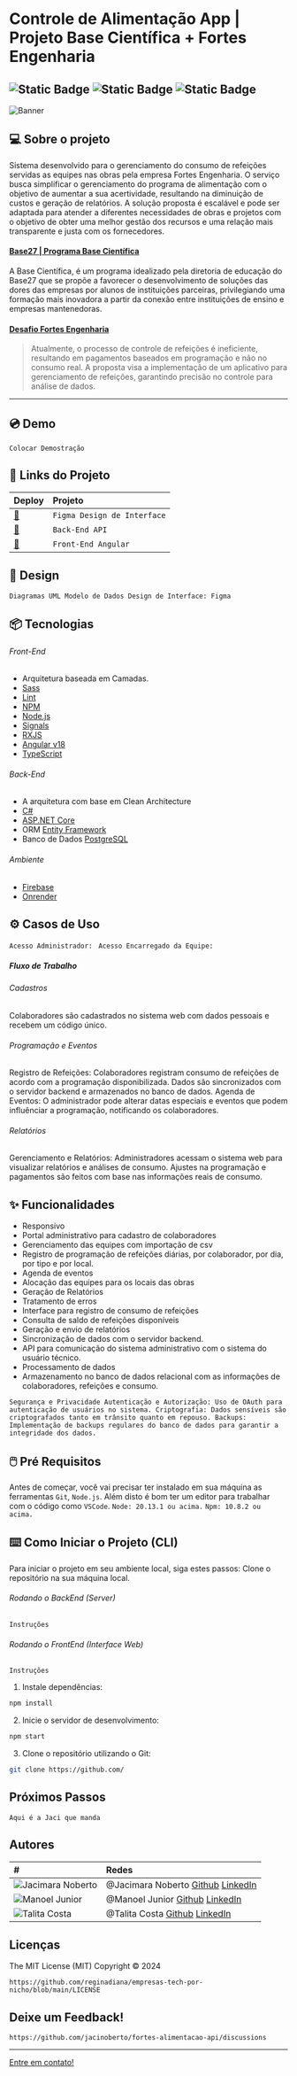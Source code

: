 # Controle de Alimentação App | Projeto Base Científica + Fortes Engenharia

## ![Static Badge](https://flat.badgen.net/badge/versão/2.0/cyan) ![Static Badge](https://flat.badgen.net/badge/status/concluído/01CA94) ![Static Badge](https://flat.badgen.net/badge/licença/MIT/orange)

![Banner](public/png/banner.png)

## 💻 Sobre o projeto

Sistema desenvolvido para o gerenciamento do consumo de refeições servidas as equipes nas obras pela empresa Fortes Engenharia. O serviço busca simplificar o gerenciamento do programa de alimentação com o objetivo de aumentar a sua acertividade, resultando na diminuição de custos e geração de relatórios.
A solução proposta é escalável e pode ser adaptada para atender a diferentes necessidades de obras e projetos com o objetivo de obter uma melhor gestão dos recursos e uma relação mais transparente e justa com os fornecedores.

#### [Base27 | Programa Base Científica](https://base27.com.br/)

A Base Científica, é um programa idealizado pela diretoria de educação do Base27 que se propõe a favorecer o desenvolvimento de soluções das dores das empresas por alunos de instituições parceiras, privilegiando uma formação mais inovadora a partir da conexão entre instituições de ensino e empresas mantenedoras.

#### [Desafio Fortes Engenharia](https://sites.google.com/base27.com.br/baseeducacao/projetos/base-cient%C3%ADfica)

> Atualmente, o processo de controle de refeições é ineficiente, resultando em pagamentos baseados em programação e não no consumo real. A proposta visa a implementação de um aplicativo para gerenciamento de refeições, garantindo precisão no controle para análise de dados.

---

## 💿 Demo

`Colocar Demostração`

## 🔗 Links do Projeto

| Deploy                                                      | Projeto                     |
| :---------------------------------------------------------- | :-------------------------- |
| [🔗](https://www.figma.com/community/file/1421570851107580734/app-gerenciamento-de-refeicoes)                        | `Figma Design de Interface` |
| [🔗](https://github.com/jacinoberto/fortes-alimentacao-api) | `Back-End API`              |
| [🔗](https://github.com/Flickler/FortesAdministracao)       | `Front-End Angular`         |

## 📐 Design

`Diagramas UML
Modelo de Dados
Design de Interface: Figma`

## 📦 Tecnologias

###### Front-End

- Arquitetura baseada em Camadas.
- [Sass](https://sass-lang.com/)
- [Lint](https://eslint.org/)
- [NPM](https://www.npmjs.com/)
- [Node.js](https://nodejs.org/en/)
- [Signals](https://angular.dev/guide/signals)
- [RXJS](https://rxjs.dev/)
- [Angular v18](https://angular.dev/)
- [TypeScript](https://www.typescriptlang.org/)

###### Back-End

- A arquitetura com base em Clean Architecture
- [C#](https://learn.microsoft.com/pt-br/dotnet/csharp/)
- [ASP.NET Core](https://dotnet.microsoft.com/en-us/apps/aspnet)
- ORM [Entity Framework](https://learn.microsoft.com/pt-br/ef/)
- Banco de Dados [PostgreSQL](https://www.postgresql.org/)

###### Ambiente

- [Firebase](https://firebase.google.com/?hl=pt-br)
- [Onrender](https://render.com/)

## ⚙️ Casos de Uso

`Acesso Administrador: `
`Acesso Encarregado da Equipe: `

##### Fluxo de Trabalho

###### Cadastros

Colaboradores são cadastrados no sistema web com dados pessoais e recebem um código único.

###### Programação e Eventos

Registro de Refeições:
Colaboradores registram consumo de refeições de acordo com a programação disponibilizada.
Dados são sincronizados com o servidor backend e armazenados no banco de dados.
Agenda de Eventos:
O administrador pode alterar datas especiais e eventos que podem influênciar a programação, notificando os colaboradores.

###### Relatórios

Gerenciamento e Relatórios:
Administradores acessam o sistema web para visualizar relatórios e análises de consumo.
Ajustes na programação e pagamentos são feitos com base nas informações reais de consumo.

## ✨ Funcionalidades

- Responsivo
- Portal administrativo para cadastro de colaboradores
- Gerenciamento das equipes com importação de csv
- Registro de programação de refeições diárias, por colaborador, por dia, por tipo e por local.
- Agenda de eventos
- Alocação das equipes para os locais das obras
- Geração de Relatórios
- Tratamento de erros
- Interface para registro de consumo de refeições
- Consulta de saldo de refeições disponíveis
- Geração e envio de relatórios
- Sincronização de dados com o servidor backend.
- API para comunicação do sistema administrativo com o sistema do usuário técnico.
- Processamento de dados
- Armazenamento no banco de dados relacional com as informações de colaboradores, refeições e consumo.

`Segurança e Privacidade
Autenticação e Autorização: Uso de OAuth para autenticação de usuários no sistema.
Criptografia: Dados sensíveis são criptografados tanto em trânsito quanto em repouso.
Backups: Implementação de backups regulares do banco de dados para garantir a integridade dos dados.`

## 🖱️ Pré Requisitos

Antes de começar, você vai precisar ter instalado em sua máquina as ferramentas `Git`, `Node.js`. Além disto é bom ter um editor para trabalhar com o código como `VSCode`.
`Node: 20.13.1 ou acima.`
`Npm: 10.8.2 ou acima.`

## ⌨️ Como Iniciar o Projeto (CLI)

Para iniciar o projeto em seu ambiente local, siga estes passos:
Clone o repositório na sua máquina local.

###### Rodando o BackEnd (Server)

`Instruções`

###### Rodando o FrontEnd (Interface Web)

`Instruções`

1. Instale dependências:

```sh
npm install
```

2. Inicie o servidor de desenvolvimento:

```sh
npm start
```

3. Clone o repositório utilizando o Git:

```bash
git clone https://github.com/
```

## Próximos Passos

`Aqui é a Jaci que manda`

## Autores

| #                                                                                                                                                                                                | Redes                                                                                                                |
| :----------------------------------------------------------------------------------------------------------------------------------------------------------------------------------------------- | :------------------------------------------------------------------------------------------------------------------- |
| ![Jacimara Noberto](https://media.licdn.com/dms/image/D4D03AQFzMkV5X6JtiQ/profile-displayphoto-shrink_100_100/0/1670161148888?e=1727913600&v=beta&t=fXUKkkRXHVUh8FI5I0rbEpS7V6z4SROGVgbmPB5-J1w) | @Jacimara Noberto [Github](https://github.com/jacinoberto) [LinkedIn](https://www.linkedin.com/in/jacimara-noberto/) |
| ![Manoel Junior](https://media.licdn.com/dms/image/D4D03AQHPbFwO-2_8-w/profile-displayphoto-shrink_100_100/0/1715618805191?e=1727913600&v=beta&t=qQNDfigJrskx0uV1WPksTSGqH6QjxkB2_tAm2op8EV0)    | @Manoel Junior [Github](https://github.com/Flickler) [LinkedIn](https://www.linkedin.com/in/mnjunior/)               |
| ![Talita Costa](https://media.licdn.com/dms/image/D4D03AQG6YpwbY23JcA/profile-displayphoto-shrink_100_100/0/1681152710122?e=1727913600&v=beta&t=D9ZirR8LYSdDjshteSqF6FB8OXFFn3ONpVfSn-ZsfbA)     | @Talita Costa [Github](https://github.com/tltco) [LinkedIn](https://www.linkedin.com/in/tltco/)                      |

## Licenças

The MIT License (MIT)
Copyright © 2024

`https://github.com/reginadiana/empresas-tech-por-nicho/blob/main/LICENSE`

## Deixe um Feedback!

`https://github.com/jacinoberto/fortes-alimentacao-api/discussions`

---

[Entre em contato!](https://github.com/jacinoberto)
